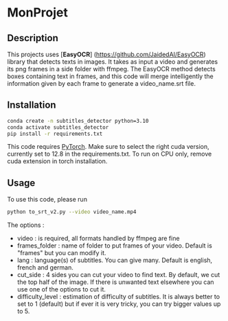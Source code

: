 # MonProjet

## Description

This projects uses [**EasyOCR**] (https://github.com/JaidedAI/EasyOCR) library that detects texts in images. It takes as input a video and generates its png frames in a side folder with ffmpeg. The EasyOCR method detects boxes containing text in frames, and this code will merge intelligently the information given by each frame to generate a video_name.srt file.

## Installation

```bash
conda create -n subtitles_detector python=3.10
conda activate subtitles_detector
pip install -r requirements.txt
```

This code requires [PyTorch](https://pytorch.org/get-started/previous-versions/). Make sure to select the right cuda version, currently set to 12.8 in the requirements.txt. To run on CPU only, remove cuda extension in torch installation.

## Usage

To use this code, please run

```bash
python to_srt_v2.py --video video_name.mp4
```

The options :
- video : is required, all formats handled by ffmpeg are fine
- frames_folder : name of folder to put frames of your video. Default is "frames" but you can modify it.
- lang : language(s) of subtitles. You can give many. Default is english, french and german.
- cut_side : 4 sides you can cut your video to find text. By default, we cut the top half of the image. If there is unwanted text elsewhere you can use one of the options to cut it.
- difficulty_level : estimation of difficulty of subtitles. It is always better to set to 1 (default) but if ever it is very tricky, you can try bigger values up to 5. 